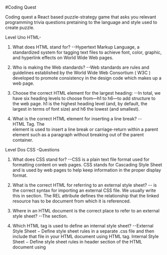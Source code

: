 #Coding Quest

 Coding quest a React based puzzle-strategy game that asks you relevant programming trivia questions pretaining to the language and style used to create puzzle.
 
 Level Uno 
HTML-
1. What does HTML stand for? --Hypertext Markup Language, a standardized system for tagging text files to achieve font, color, graphic, and hyperlink effects on World Wide Web pages.


2. Who is making the Web standards? --Web standards are rules and guidelines established by the World Wide Web Consortium ( W3C ) developed to promote consistency in the design code which makes up a web page.


3. Choose the correct HTML element for the largest heading: --In total, we have six heading levels to choose from—h1 to h6—to add structure to the web page. h1 is the highest heading level (and, by default, the largest in terms of font size) and h6 the lowest (and smallest).


4. What is the correct HTML element for inserting a line break? --<br> HTML Tag. The <br> element is used to insert a line break or carriage-return within a parent element such as a paragraph without breaking out of the parent container.

Level Dos
CSS -Questions
1. What does CSS stand for? --CSS is a plain text file format used for formatting content on web pages. CSS stands for Cascading Style Sheet and is used by web pages to help keep information in the proper display format.

2. What is the correct HTML for referring to an external style sheet? --<link rel="stylesheet" type="text/css" href="mystyle.css"> is the correct syntax for importing an external CSS file. We usually write this in <head> section. The REL attribute defines the relationship that the linked resource has to be document from which it is referenced.

3. Where in an HTML document is the correct place to refer to an external style sheet? --The <head> section. 


4. Which HTML tag is used to define an internal style sheet? --External Style Sheet − Define style sheet rules in a separate .css file and then include that file in your HTML document using HTML <link> tag. Internal Style Sheet − Define style sheet rules in header section of the HTML document using <style> tag.


Level tres
JavaScript-Questions

1. Inside which HTML element do we put the JavaScript? --<script><script>

2. What is the correct JavaScript syntax to change the content of the HTML element below? --document.getELementBy("demo").innerHtml ="Hello World!";

3. Where is the correct place to insert a JavaScript file? --JavaScript in <head> or <body> You can place any number of scripts in an HTML document. Scripts can be placed in the <body> , or in the <head> section of an HTML page, or in both.


4. Where is the correct place to insert a JavaScript? --<script src="xxx.js">

Level Quatro

MYSQL- Questions

1. What does SQL stand for? --SQL (pronounced "ess-que-el") stands for Structured Query Language. SQL is used to communicate with a database. According to ANSI (American National Standards Institute), it is the standard language for relational database management systems.

2. Which SQL statement is used to extract data from a database? --The SQL SELECT Statement. The SELECT statement is used to select data from a database. The data returned is stored in a result table, called the result-set.


3. Which SQL statement is used to update data in a database? --Explanation: The ALTER TABLE statement is used to add, delete, or modify columns. Explanation: The SQL UPDATE Query is used to modify the existing records in a table.You can use WHERE clause with UPDATE query to update selected rows otherwise all the rows would be affected.

4. Which SQL statement is used to delete data from a database? -- DELETE


Level Cinco

React-Questions

1. Everything in React is a --Component

2. In which directory React Components are saved?
--Inside js/components/

3. How many elements does a react component return?
--Multiple Elements

4. What is state in React?
--An internal data store (object) of a component.